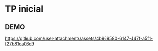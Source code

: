 # TP inicial

## DEMO

https://github.com/user-attachments/assets/4b969580-6147-447f-a5f1-f27b81ca06c9

